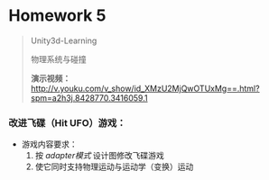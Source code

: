 # Homework 5

> Unity3d-Learning 
>
> 物理系统与碰撞
>
> **演示视频：** http://v.youku.com/v_show/id_XMzU2MjQwOTUxMg==.html?spm=a2h3j.8428770.3416059.1

### 改进飞碟（Hit UFO）游戏：

- 游戏内容要求：
  1. 按 *adapter模式* 设计图修改飞碟游戏
  2. 使它同时支持物理运动与运动学（变换）运动